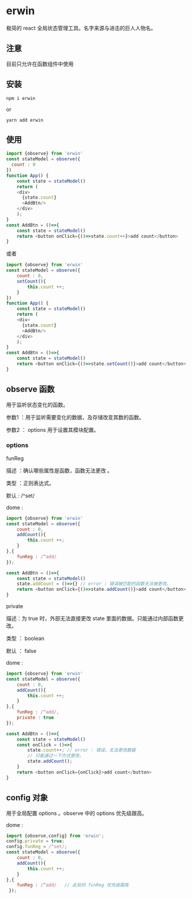 # erwin

极简的 react 全局状态管理工具。名字来源与进击的巨人人物名。

## 注意

目前只允许在函数组件中使用

## 安装

```shell
npm i erwin
```

or 

```shell
yarn add erwin
```



## 使用

```js
import {observe} from 'erwin'
const stateModel = observe({
  count : 0
})
function App() {
    const state = stateModel()
    return (
    <div>
      {state.count}
      <AddBtn/>
    </div>
    );
}
const AddBtn = ()=>{
    const state = stateModel()
    return <button onClick={()=>state.count++}>add count</button>
}

```

或者

```js
import {observe} from 'erwin'
const stateModel = observe({
  	count : 0,
    setCount(){
        this.count ++;
    }
})
function App() {
    const state = stateModel()
    return (
    <div>
      {state.count}
      <AddBtn/>
    </div>
    );
}
const AddBtn = ()=>{
    const state = stateModel()
    return <button onClick={()=>state.setCount()}>add count</button>
}
```

## observe 函数

用于监听状态变化的函数。

参数1 ：用于监听需要变化的数据，及存储改变其数的函数。

 参数2 ： options 用于设置其模块配置。

### options 

funReg 

描述 ：确认哪些属性是函数，函数无法更改 。

类型 ：正则表达式。

默认 : /^set/

dome :

```js
import {observe} from 'erwin'
const stateModel = observe({
  	count : 0,
    addCount(){
        this.count ++;
    }
},{
    funReg : /^add/
});

const AddBtn = ()=>{
    const state = stateModel()
    state.addCount = ()=>{} // error : 错误被匹配的函数无法被更改。
    return <button onClick={()=>state.addCount()}>add count</button>
}
```

private

描述：为 true 时，外部无法直接更改 state 里面的数据。只能通过内部函数更改。

类型 ： boolean

默认 ： false

dome : 

```js
import {observe} from 'erwin'
const stateModel = observe({
  	count : 0,
    addCount(){
        this.count ++;
    }
},{
    funReg : /^add/,
    private : true
});

const AddBtn = ()=>{
    const state = stateModel()
    const onClick = ()=>{
        state.count++; // error : 错误，无法更改数据
        // 只能通过一下方式更改。
        state.addCount();
    }
    return <button onClick={onClick}>add count</button>
}
```

## config 对象

用于全局配置 options 。observe 中的 options 优先级跟高。

dome : 

```js
import {observe,config} from 'erwin';
config.private = true;
config.funReg = /^set/;
const stateModel = observe({
  	count : 0,
    addCount(){
        this.count ++;
    }
},{
    funReg : /^add/   // 此处的 funReg 优先级跟高
 });
```



